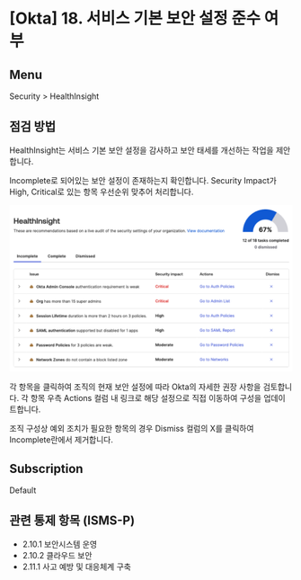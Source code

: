 # [Okta] 18. 서비스 기본 보안 설정 준수 여부

## Menu 
Security > HealthInsight 

## 점검 방법 
HealthInsight는 서비스 기본 보안 설정을 감사하고 보안 태세를 개선하는 작업을 제안합니다. 

Incomplete로 되어있는 보안 설정이 존재하는지 확인합니다. Security Impact가 High, Critical로 있는 항목 우선순위 맞추어 처리합니다.

![HealthInsight](images/healthinsight.png)

각 항목을 클릭하여 조직의 현재 보안 설정에 따라 Okta의 자세한 권장 사항을 검토합니다. 각 항목 우측 Actions 컬럼 내 링크로 해당 설정으로 직접 이동하여 구성을 업데이트합니다.

조직 구성상 예외 조치가 필요한 항목의 경우 Dismiss 컬럼의 X를 클릭하여  Incomplete란에서 제거합니다.

## Subscription 
Default

## 관련 통제 항목 (ISMS-P)
- 2.10.1 보안시스템 운영
- 2.10.2 클라우드 보안
- 2.11.1 사고 예방 및 대응체계 구축